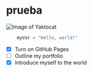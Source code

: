 # <h1> prueba

![Image of Yaktocat](https://octodex.github.com/images/yaktocat.png)

``` python
    myVar = "Hello, world!"
```

- [x] Turn on GitHub Pages
- [ ] Outline my portfolio
- [x] Introduce myself to the world

